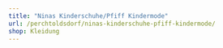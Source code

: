 ```yaml
---
title: "Ninas Kinderschuhe/Pfiff Kindermode"
url: /perchtoldsdorf/ninas-kinderschuhe-pfiff-kindermode/
shop: Kleidung
---
```

